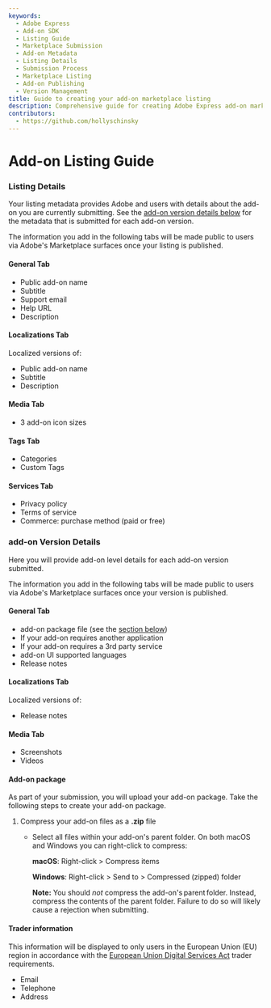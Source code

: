 ```yaml
---
keywords:
  - Adobe Express
  - Add-on SDK
  - Listing Guide
  - Marketplace Submission
  - Add-on Metadata
  - Listing Details
  - Submission Process
  - Marketplace Listing
  - Add-on Publishing
  - Version Management
title: Guide to creating your add-on marketplace listing
description: Comprehensive guide for creating Adobe Express add-on marketplace listings including metadata requirements, submission details, and version management.
contributors:
  - https://github.com/hollyschinsky
---
```


# Add-on Listing Guide

### Listing Details

Your listing metadata provides Adobe and users with details about the add-on you are currently submitting. See the [add-on version details below](#add-on-version-details) for the metadata that is submitted for each add-on version.

The information you add in the following tabs will be made public to users via Adobe's Marketplace surfaces once your listing is published.

#### General Tab

- Public add-on name
- Subtitle
- Support email
- Help URL
- Description

#### Localizations Tab

Localized versions of:

- Public add-on name
- Subtitle
- Description

#### Media Tab

- 3 add-on icon sizes

#### Tags Tab

- Categories
- Custom Tags

#### Services Tab

- Privacy policy
- Terms of service
- Commerce: purchase method (paid or free)

### add-on Version Details

Here you will provide add-on level details for each add-on version submitted.

The information you add in the following tabs will be made public to users via Adobe's Marketplace surfaces once your version is published.

#### General Tab

- add-on package file (see the [section below](#add-on-package))
- If your add-on requires another application
- If your add-on requires a 3rd party service
- add-on UI supported languages
- Release notes

#### Localizations Tab

Localized versions of:

- Release notes

#### Media Tab

- Screenshots
- Videos

#### Add-on package

As part of your submission, you will upload your add-on package. Take the following steps to create your add-on package.

1. Compress your add-on files as a **.zip** file

   - Select all files within your add-on's parent folder. On both macOS and Windows you can right-click to compress:

     **macOS**:
     Right-click > Compress items

     **Windows**:
     Right-click > Send to > Compressed (zipped) folder

     **Note:** You should _not_ compress the add-on's parent folder. Instead, compress the contents of the parent folder. Failure to do so will likely cause a rejection when submitting.

#### Trader information

<InlineAlert variant="info" slots="text" />

This information will be displayed to only users in the European Union (EU) region in accordance with the [European Union Digital Services Act](https://eur-lex.europa.eu/legal-content/EN/ALL/?uri=CELEX:32022R2065) trader requirements.

- Email
- Telephone
- Address
